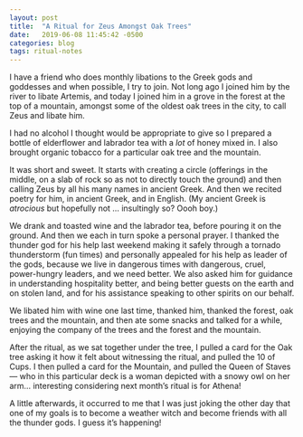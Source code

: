 ```yaml
---
layout: post
title:  "A Ritual for Zeus Amongst Oak Trees"
date:   2019-06-08 11:45:42 -0500
categories: blog 
tags: ritual-notes
---
```


I have a friend who does monthly libations to the Greek gods and goddesses and when possible, I try to join. Not long ago I joined him by the river to libate Artemis, and today I joined him in a grove in the forest at the top of a mountain, amongst some of the oldest oak trees in the city, to call Zeus and libate him.

I had no alcohol I thought would be appropriate to give so I prepared a bottle of elderflower and labrador tea with a _lot_ of honey mixed in. I also brought organic tobacco for a particular oak tree and the mountain.

It was short and sweet. It starts with creating a circle (offerings in the middle, on a slab of rock so as not to directly touch the ground) and then calling Zeus by all his many names in ancient Greek. And then we recited poetry for him, in ancient Greek, and in English. (My ancient Greek is _atrocious_ but hopefully not … insultingly so? Oooh boy.)

We drank and toasted wine and the labrador tea, before pouring it on the ground. And then we each in turn spoke a personal prayer. I thanked the thunder god for his help last weekend making it safely through a tornado thunderstorm (fun times) and personally appealed for his help as leader of the gods, because we live in dangerous times with dangerous, cruel, power-hungry leaders, and we need better. We also asked him for guidance in understanding hospitality better, and being better guests on the earth and on stolen land, and for his assistance speaking to other spirits on our behalf.

We libated him with wine one last time, thanked him, thanked the forest, oak trees and the mountain, and then ate some snacks and talked for a while, enjoying the company of the trees and the forest and the mountain.

After the ritual, as we sat together under the tree, I pulled a card for the Oak tree asking it how it felt about witnessing the ritual, and pulled the 10 of Cups. I then pulled a card for the Mountain, and pulled the Queen of Staves — who in this particular deck is a woman depicted with a snowy owl on her arm… interesting considering next month’s ritual is for Athena!

A little afterwards, it occurred to me that I was just joking the other day that one of my goals is to become a weather witch and become friends with all the thunder gods. I guess it’s happening!